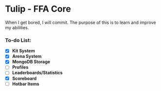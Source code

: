 # Tulip - FFA Core
When I get bored, I will commit. The purpose of this is to learn and improve my abilities.

### To-do List:
- [x] **Kit System**
- [x] **Arena System**
- [x] **MongoDB Storage**
- [ ] **Profiles**
- [ ] **Leaderboards/Statistics**
- [x] **Scoreboard**
- [ ] **Hotbar Items**